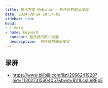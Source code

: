 ```yaml
---
title: 技术方案 Webinar - 程序员的职业发展
date: 2024-08-24 20:54:03
sidebar: true
head:
- - meta
- name: keyword
  content: 程序员的职业发展
  description:  程序员的职业发展
---
```


## 录屏

- https://www.bilibili.com/list/2066241928?oid=113027315664057&bvid=BV1LcsLeREpE